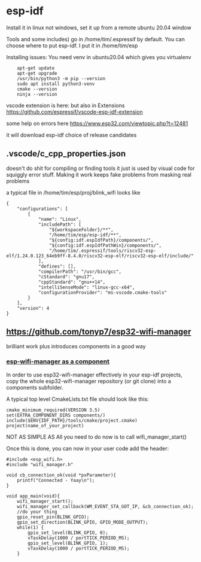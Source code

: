 # esp-idf 

Install it in linux not windows, set it up from a remote ubuntu 20.04 window

Tools and some includes) go in /home/tim/.espressif by default.
You can choose where to put esp-idf. I put it in /home/tim/esp 

Installing issues: You need venv in ubuntu20.04 which gives you virtualenv

        apt-get update
        apt-get upgrade
        /usr/bin/python3 -m pip --version
        sudo apt install python3-venv
        cmake --version
        ninja --version


vscode extension is here: but also in Extensions        
https://github.com/espressif/vscode-esp-idf-extension  

some help on errors here https://www.esp32.com/viewtopic.php?t=12481

it will download esp-idf choice of release candidates

## .vscode/c_cpp_properties.json

doesn't do shit for compiling or finding tools it just is used by visual code for squiggly error stuff. Making it work keeps fake problems from masking real problems

a typical file in /home/tim/esp/proj/blink_wifi looks like

    {
        "configurations": [
            {
                "name": "Linux",
                "includePath": [
                    "${workspaceFolder}/**",
                    "/home/tim/esp/esp-idf/**",
                    "${config:idf.espIdfPath}/components/",
                    "${config:idf.espIdfPathWin}/components/",
                    "/home/tim/.espressif/tools/riscv32-esp-elf/1.24.0.123_64eb9ff-8.4.0/riscv32-esp-elf/riscv32-esp-elf/include/"
                ],
                "defines": [],
                "compilerPath": "/usr/bin/gcc",
                "cStandard": "gnu17",
                "cppStandard": "gnu++14",
                "intelliSenseMode": "linux-gcc-x64",
                "configurationProvider": "ms-vscode.cmake-tools"
            }
        ],
        "version": 4
    }

## https://github.com/tonyp7/esp32-wifi-manager

brilliant work plus introduces components in a good way

### [esp-wifi-manager as a component](https://github.com/tonyp7/esp32-wifi-manager#adding-esp32-wifi-manager-to-your-code)

In order to use esp32-wifi-manager effectively in your esp-idf projects, copy the whole esp32-wifi-manager repository (or git clone) into a components subfolder.

A typical top level CmakeLists.txt file should look like this:

    cmake_minimum_required(VERSION 3.5)
    set(EXTRA_COMPONENT_DIRS components/)
    include($ENV{IDF_PATH}/tools/cmake/project.cmake)
    project(name_of_your_project)

NOT AS SIMPLE AS All you need to do now is to call wifi_manager_start()

Once this is done, you can now in your user code add the header:

    #include <esp_wifi.h>
    #include "wifi_manager.h"

    void cb_connection_ok(void *pvParameter){
        printf("Connected - Yaay\n");
    }

    void app_main(void){
	    wifi_manager_start();
        wifi_manager_set_callback(WM_EVENT_STA_GOT_IP, &cb_connection_ok);
        //do your thing
        gpio_reset_pin(BLINK_GPIO);
        gpio_set_direction(BLINK_GPIO, GPIO_MODE_OUTPUT);
        while(1) {
            gpio_set_level(BLINK_GPIO, 0);
            vTaskDelay(1000 / portTICK_PERIOD_MS);
            gpio_set_level(BLINK_GPIO, 1);
            vTaskDelay(1000 / portTICK_PERIOD_MS);
        }


